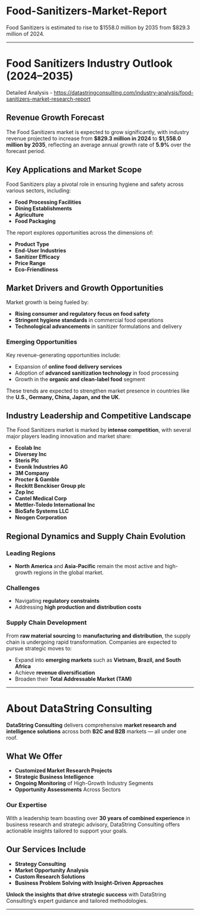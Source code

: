 # Food-Sanitizers-Market-Report

Food Sanitizers is estimated to rise to $1558.0 million by 2035 from $829.3 million of 2024.

---

# **Food Sanitizers Industry Outlook (2024–2035)**

Detailed Analysis - https://datastringconsulting.com/industry-analysis/food-sanitizers-market-research-report

## **Revenue Growth Forecast**

The Food Sanitizers market is expected to grow significantly, with industry revenue projected to increase from **\$829.3 million in 2024** to **\$1,558.0 million by 2035**, reflecting an average annual growth rate of **5.9%** over the forecast period.

## **Key Applications and Market Scope**

Food Sanitizers play a pivotal role in ensuring hygiene and safety across various sectors, including:

* **Food Processing Facilities**
* **Dining Establishments**
* **Agriculture**
* **Food Packaging**

The report explores opportunities across the dimensions of:

* **Product Type**
* **End-User Industries**
* **Sanitizer Efficacy**
* **Price Range**
* **Eco-Friendliness**

## **Market Drivers and Growth Opportunities**

Market growth is being fueled by:

* **Rising consumer and regulatory focus on food safety**
* **Stringent hygiene standards** in commercial food operations
* **Technological advancements** in sanitizer formulations and delivery

### **Emerging Opportunities**

Key revenue-generating opportunities include:

* Expansion of **online food delivery services**
* Adoption of **advanced sanitization technology** in food processing
* Growth in the **organic and clean-label food** segment

These trends are expected to strengthen market presence in countries like the **U.S., Germany, China, Japan, and the UK**.

## **Industry Leadership and Competitive Landscape**

The Food Sanitizers market is marked by **intense competition**, with several major players leading innovation and market share:

* **Ecolab Inc**
* **Diversey Inc**
* **Steris Plc**
* **Evonik Industries AG**
* **3M Company**
* **Procter & Gamble**
* **Reckitt Benckiser Group plc**
* **Zep Inc**
* **Cantel Medical Corp**
* **Mettler-Toledo International Inc**
* **BioSafe Systems LLC**
* **Neogen Corporation**

## **Regional Dynamics and Supply Chain Evolution**

### **Leading Regions**

* **North America** and **Asia-Pacific** remain the most active and high-growth regions in the global market.

### **Challenges**

* Navigating **regulatory constraints**
* Addressing **high production and distribution costs**

### **Supply Chain Development**

From **raw material sourcing** to **manufacturing and distribution**, the supply chain is undergoing rapid transformation. Companies are expected to pursue strategic moves to:

* Expand into **emerging markets** such as **Vietnam, Brazil, and South Africa**
* Achieve **revenue diversification**
* Broaden their **Total Addressable Market (TAM)**

---

# **About DataString Consulting**

**DataString Consulting** delivers comprehensive **market research and intelligence solutions** across both **B2C and B2B** markets — all under one roof.

## **What We Offer**

* **Customized Market Research Projects**
* **Strategic Business Intelligence**
* **Ongoing Monitoring** of High-Growth Industry Segments
* **Opportunity Assessments** Across Sectors

### **Our Expertise**

With a leadership team boasting over **30 years of combined experience** in business research and strategic advisory, DataString Consulting offers actionable insights tailored to support your goals.

## **Our Services Include**

* **Strategy Consulting**
* **Market Opportunity Analysis**
* **Custom Research Solutions**
* **Business Problem Solving with Insight-Driven Approaches**

**Unlock the insights that drive strategic success** with DataString Consulting’s expert guidance and tailored methodologies.

---
